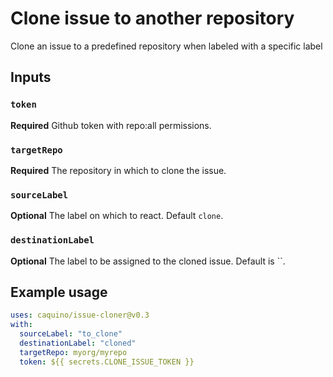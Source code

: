 # Clone issue to another repository

Clone an issue to a predefined repository when labeled with a specific label

## Inputs

### `token`

**Required** Github token with repo:all permissions.

### `targetRepo`

**Required** The repository in which to clone the issue.

### `sourceLabel`

**Optional** The label on which to react. Default `clone`.

### `destinationLabel`
**Optional** The label to be assigned to the cloned issue. Default is ``.

## Example usage

```yml
uses: caquino/issue-cloner@v0.3
with:
  sourceLabel: "to_clone"
  destinationLabel: "cloned"
  targetRepo: myorg/myrepo
  token: ${{ secrets.CLONE_ISSUE_TOKEN }}
```